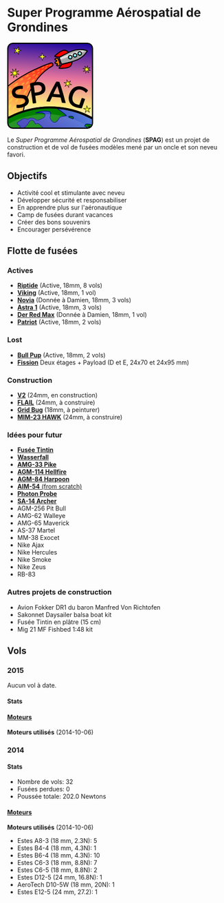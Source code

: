 # Super Programme Aérospatial de Grondines

![Super logo du SPAG!](logo/logo_spag_v03_small.png)

Le *Super Programme Aérospatial de Grondines* (**SPAG**) est un projet de
construction et de vol de fusées modèles mené par un oncle et son neveu favori.

## Objectifs

- Activité cool et stimulante avec neveu
- Développer sécurité et responsabiliser
- En apprendre plus sur l'aéronautique
- Camp de fusées durant vacances
- Créer des bons souvenirs
- Encourager persévérence

## Flotte de fusées

### Actives

- [**Riptide**](rockets/riptide/riptide.md) (Active, 18mm, 8 vols)
- [**Viking**](rockets/viking/viking.md) (Active, 18mm, 1 vol)
- [**Novia**](rockets/novia/novia.md) (Donnée à Damien, 18mm, 3 vols)
- [**Astra 1**](rockets/astra_1/astra_1.md) (Active, 18mm, 3 vols)
- [**Der Red Max**](rockets/der_red_max/der_red_max.md) (Donnée à Damien, 18mm, 1 vol)
- [**Patriot**](rockets/patriot/patriot.md) (Active, 18mm, 2 vols)

### Lost

- [**Bull Pup**](rockets/bull_pup/bull_pup.md) (Active, 18mm, 2 vols)
- [**Fission**](rockets/critical_mass/critical_mass.md) Deux étages + Payload (D et E, 24x70 et 24x95 mm)

### Construction

- [**V2**](rockets/v2/v2.md) (24mm, en construction)
- [**FLAIL**](http://www.the-launch-pad.com/#!blank/c1j13) (24mm, à construire)
- [**Grid Bug**](rockets/grid_bug/grid_bug.md) (18mm, à peinturer)
- [**MIM-23 HAWK**](https://www.discountrocketry.com/images/images_big/mc_k_151.jpg) (24mm, à construire)

### Idées pour futur

- [**Fusée Tintin**](http://en.wikipedia.org/wiki/Explorers_on_the_Moon)
- [**Wasserfall**](http://upload.wikimedia.org/wikipedia/commons/c/ca/Hermes_A-1_with_gantry.jpg)
- [**AMG-33 Pike**](https://www.allrocketengines.ca/images/medium/mini-agm-pike-madcow_MED.jpg)
- [**AGM-114 Hellfire**](http://www.the-launch-pad.com/#!hellfire/c14ur)
- [**AGM-84 Harpoon**](http://www.allrocketengines.ca/Rockets/Harpoon-AGM)
- [**AIM-54** (from scratch)](http://www.the-launch-pad.com/#!blank/c7bg)
- [**Photon Probe**](http://www.allrocketengines.ca/Rockets/Photon-Probe)
- [**SA-14 Archer**](http://www.jcrocket.com/sa14archer.shtml)
- AGM-256 Pit Bull
- AMG-62 Walleye
- AMG-65 Maverick
- AS-37 Martel
- MM-38 Exocet
- Nike Ajax
- Nike Hercules
- Nike Smoke
- Nike Zeus
- RB-83

### Autres projets de construction
- Avion Fokker DR1 du baron Manfred Von Richtofen
- Sakonnet Daysailer balsa boat kit
- Fusée Tintin en plâtre (15 cm)
- Mig 21 MF Fishbed 1:48 kit

## Vols

### 2015
Aucun vol à date.

#### Stats

#### [Moteurs](https://github.com/enormandeau/SPAG/blob/master/fichiers_utiles/motors.md)
**Moteurs utilisés** (2014-10-06)


### 2014

#### Stats

- Nombre de vols: 32
- Fusées perdues: 0
- Poussée totale: 202.0 Newtons

#### [Moteurs](https://github.com/enormandeau/SPAG/blob/master/fichiers_utiles/motors.md)

**Moteurs utilisés** (2014-10-06)
- Estes A8-3 (18 mm, 2.3N):	5
- Estes B4-4 (18 mm, 4.3N):	1
- Estes B6-4 (18 mm, 4.3N):	10
- Estes C6-3 (18 mm, 8.8N):	7
- Estes C6-5 (18 mm, 8.8N):	2
- Estes D12-5 (24 mm, 16.8N):	1
- AeroTech D10-5W (18 mm, 20N):	1
- Estes E12-5 (24 mm, 27.2):	1

